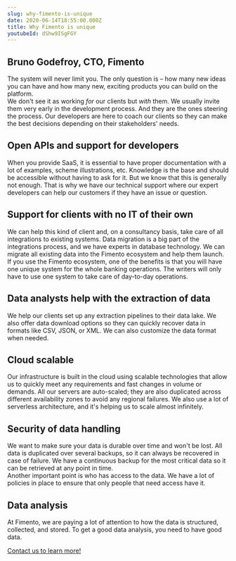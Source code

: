 ```yaml
---
slug: why-fimento-is-unique
date: 2020-06-14T18:55:00.000Z
title: Why Fimento is unique
youtubeId: dShw9ISgFGY
---
```

## Bruno Godefroy, CTO, Fimento

The system will never limit you. The only question is – how many new ideas you can have and how many new, exciting products you can build on the platform.\
We don't see it as working *for* our clients but *with* them. We usually invite them very early in the development process. And they are the ones steering the process. Our developers are here to coach our clients so they can make the best decisions depending on their stakeholders' needs.

## Open APIs and support for developers

When you provide SaaS, it is essential to have proper documentation with a lot of examples, scheme illustrations, etc. Knowledge is the base and should be accessible without having to ask for it. But we know that this is generally not enough. That is why we have our technical support where our expert developers can help our customers if they have an issue or question.

## Support for clients with no IT of their own

We can help this kind of client and, on a consultancy basis, take care of all integrations to existing systems. Data migration is a big part of the integrations process, and we have experts in database technology. We can migrate all existing data into the Fimento ecosystem and help them launch. If you use the Fimento ecosystem, one of the benefits is that you will have one unique system for the whole banking operations. The writers will only have to use one system to take care of day-to-day operations.

## Data analysts help with the extraction of data

We help our clients set up any extraction pipelines to their data lake. We also offer data download options so they can quickly recover data in formats like CSV, JSON, or XML. We can also customize the data format when needed.

## Cloud scalable

Our infrastructure is built in the cloud using scalable technologies that allow us to quickly meet any requirements and fast changes in volume or demands. All our servers are auto-scaled; they are also duplicated across different availability zones to avoid any regional failures. We also use a lot of serverless architecture, and it's helping us to scale almost infinitely.

## Security of data handling

We want to make sure your data is durable over time and won't be lost. All data is duplicated over several backups, so it can always be recovered in case of failure. We have a continuous backup for the most critical data so it can be retrieved at any point in time.\
Another important point is who has access to the data. We have a lot of policies in place to ensure that only people that need access have it.

## Data analysis

At Fimento, we are paying a lot of attention to how the data is structured, collected, and stored. To get a good data analysis, you need to have good data.

[Contact us to learn more!](https://fimento.com/#contact)